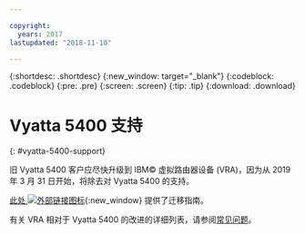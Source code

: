 ```yaml
---

copyright:
  years: 2017
lastupdated: "2018-11-10"

---
```


{:shortdesc: .shortdesc}
{:new_window: target="_blank"}
{:codeblock: .codeblock}
{:pre: .pre}
{:screen: .screen}
{:tip: .tip}
{:download: .download}

# Vyatta 5400 支持
{: #vyatta-5400-support}

旧 Vyatta 5400 客户应尽快升级到 IBM© 虚拟路由器设备 (VRA)，因为从 2019 年 3 月 31 日开始，将除去对 Vyatta 5400 的支持。

[此处 ![外部链接图标](../../icons/launch-glyph.svg "外部链接图标")](http://wpc.c320.edgecastcdn.net/00C320/Vyatta%205400%20to%20Virtual%20Router%20Appliance%20Upgrade%20Options.pdf){:new_window} 提供了迁移指南。

有关 VRA 相对于 Vyatta 5400 的改进的详细列表，请参阅[常见问题](/docs/infrastructure/virtual-router-appliance?topic=virtual-router-appliance-faqs-for-ibm-virtual-router-appliance#what-improvements-does-the-virtual-router-appliance-vyatta-5600-have-over-the-vyatta-5400-)。 
